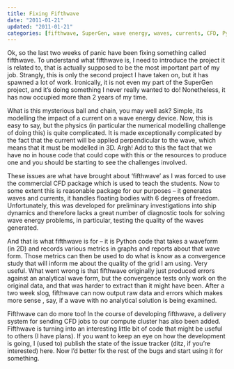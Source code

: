 ```yaml
---
title: Fixing Fifthwave
date: "2011-01-21"
updated: "2011-01-21"
categories: [fifthwave, SuperGen, wave energy, waves, currents, CFD, Python]
---
```


Ok, so the last two weeks of panic have been fixing something called
fifthwave. To understand what fifthwave is, I need to introduce the project
it is related to, that is actually supposed to be the most important part
of my job. Strangly, this is only the second project I have taken on, but it
has spawned a lot of work. Ironically, it is not even my part of the SuperGen
project, and it’s doing something I never really wanted to do! Nonetheless,
it has now occupied more than 2 years of my time.

What is this mysterious ball and chain, you may well ask? Simple, its modelling
the impact of a current on a wave energy device. Now, this is easy to say, but
the physics (in particular the numerical modelling challenge of doing this)
is quite complicated. It is made exceptionally complicated by the fact that
the current will be applied perpendicular to the wave, which means that it
must be modelled in 3D. Argh! Add to this the fact that we have no in house
code that could cope with this or the resources to produce one and you should
be starting to see the challenges involved.

These issues are what have brought about ‘fifthwave’ as I was forced to use the commercial CFD package which is used to teach the students. Now to some extent this is reasonable package for our purposes – it generates waves and currents, it handles floating bodies with 6 degrees of freedom. Unfortunately, this was developed for preliminary investigations into ship dynamics and therefore lacks a great number of diagnostic tools for solving wave energy problems, in particular, testing the quality of the waves generated.

And that is what fifthwave is for – it is Python code that takes a waveform (in 2D) and records various metrics in graphs and reports about that wave form. Those metrics can then be used to do what is know as a convergence study that will inform me about the quality of the grid I am using. Very useful. What went wrong is that fifthwave originally just produced errors against an analytical wave form, but the convergence tests only work on the original data, and that was harder to extract than it might have been. After a two week slog, fifthwave can now output raw data and errors which makes more sense , say, if a wave with no analytical solution is being examined.

Fifthwave can do more too! In the course of developing fifthwave, a delivery system for sending CFD jobs to our compute cluster has also been added. Fifthwave is turning into an interesting little bit of code that might be useful to others (I have plans). If you want to keep an eye on how the development is going, I (used to) publish the state of the issue tracker (ditz, if you’re interested) here. Now I’d better fix the rest of the bugs and start using it for something.

